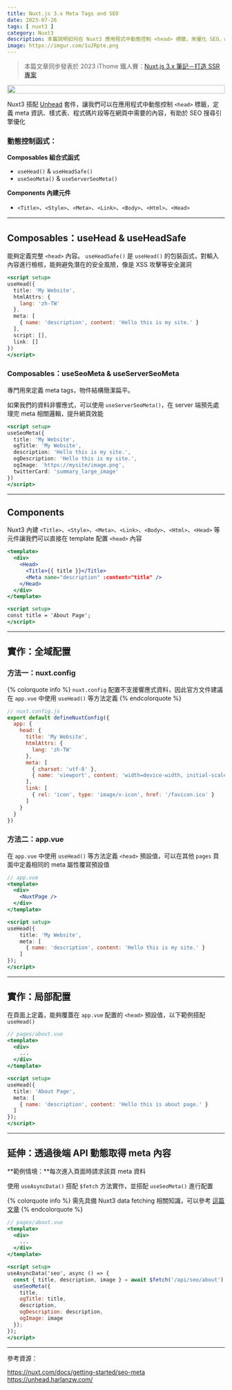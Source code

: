 ```yaml
---
title: Nuxt.js 3.x Meta Tags and SEO
date: 2023-07-26
tags: [ nuxt3 ]
category: Nuxt3
description: 本篇說明如何在 Nuxt3 應用程式中動態控制 <head> 標籤，來優化 SEO、meta 資訊、樣式表、程式碼片段等在網頁 <head> 中需要的內容
image: https://imgur.com/1uJRpte.png
---
```


> 本篇文章同步發表於 2023 iThome 鐵人賽：[Nuxt.js 3.x 筆記－打造 SSR 專案](https://ithelp.ithome.com.tw/articles/10329217)
>

<div style="display: flex; justify-content: center; margin: 0;">
  <img style="width: 100%; max-width: 600px;" src="https://imgur.com/1uJRpte.png">
</div>

Nuxt3 搭配 [Unhead](https://unhead.harlanzw.com/) 套件，讓我們可以在應用程式中動態控制 `<head>` 標籤，定義 meta 資訊、樣式表、程式碼片段等在網頁中需要的內容，有助於 SEO 搜尋引擎優化

<!-- more -->

### **動態控制函式：**

**Composables 組合式函式**

- `useHead()` & `useHeadSafe()`
- `useSeoMeta()` & `useServerSeoMeta()`

**Components 內建元件**

- `<Title>`、`<Style>`、`<Meta>`、`<Link>`、`<Body>`、`<Html>`、`<Head>`

---

## **Composables：useHead & useHeadSafe**

能夠定義完整 `<head>` 內容。 `useHeadSafe()` 是 `useHead()` 的包裝函式，對輸入內容進行檢核，能夠避免潛在的安全風險，像是 XSS 攻擊等安全漏洞

```jsx
<script setup>
useHead({
  title: 'My Website',
  htmlAttrs: {
    lang: 'zh-TW'
  },
  meta: [
    { name: 'description', content: 'Hello this is my site.' }
  ],
  script: [],
  link: []
})
</script>
```

### **Composables：useSeoMeta & useServerSeoMeta**

專門用來定義 meta tags，物件結構簡潔扁平。

如果我們的資料非響應式，可以使用 `useServerSeoMeta()`，在 server 端預先處理完 meta 相關邏輯，提升網頁效能

```jsx
<script setup>
useSeoMeta({
  title: 'My Website',
  ogTitle: 'My Website',
  description: 'Hello this is my site.',
  ogDescription: 'Hello this is my site.',
  ogImage: 'https://mysite/image.png',
  twitterCard: 'summary_large_image'
})
</script>
```

---

## **Components**

Nuxt3 內建 `<Title>`、`<Style>`、`<Meta>`、`<Link>`、`<Body>`、`<Html>`、`<Head>` 等元件讓我們可以直接在 template 配置 `<head>` 內容

```jsx
<template>
  <div>
    <Head>
      <Title>{{ title }}</Title>
      <Meta name="description" :content="title" />
    </Head>
  </div>
</template>

<script setup>
const title = 'About Page';
</script>
```

---

## **實作：全域配置**

### **方法一：nuxt.config**

{% colorquote info %}
`nuxt.config` 配置不支援響應式資料，因此官方文件建議在 `app.vue` 中使用 `useHead()` 等方法定義
{% endcolorquote %}

```jsx
// nuxt.config.js
export default defineNuxtConfig({
  app: {
    head: {
      title: 'My Website',
      htmlAttrs: {
        lang: 'zh-TW'
      },
      meta: [
        { charset: 'utf-8' },
        { name: 'viewport', content: 'width=device-width, initial-scale=1, viewport-fit=cover' }
      ],
      link: [
        { rel: 'icon', type: 'image/x-icon', href: '/favicon.ico' }
      ]
    }
  }
})
```

### **方法二：app.vue**

在 `app.vue` 中使用 `useHead()` 等方法定義 `<head>` 預設值，可以在其他 `pages` 頁面中定義相同的 meta 屬性覆寫預設值

```jsx
// app.vue
<template>
  <div>
    <NuxtPage />
  </div>
</template>

<script setup>
useHead({
    title: 'My Website',
    meta: [
      { name: 'description', content: 'Hello this is my site.' }
    ]
});
</script>
```

---

## **實作：局部配置**

在頁面上定義，能夠覆蓋在 `app.vue` 配置的 `<head>` 預設值，以下範例搭配 `useHead()`

```jsx
// pages/about.vue
<template>
  <div>
    ...
  </div>
</template>

<script setup>
useHead({
  title: 'About Page',
  meta: [
    { name: 'description', content: 'Hello this is about page.' }
  ]
});
</script>
```

---

## **延伸：透過後端 API 動態取得 meta 內容**

**範例情境：**每次進入頁面時請求該頁 meta 資料

使用 `useAsyncData()` 搭配 `$fetch` 方法實作，並搭配 `useSeoMeta()` 進行配置

{% colorquote info %}
需先具備 Nuxt3 data fetching 相關知識，可以參考 [這篇文章](https://clairechang.tw/2023/07/19/nuxt3/nuxt-v3-data-fetching/)
{% endcolorquote %}

```jsx
// pages/about.vue
<template>
  <div>
    ...
  </div>
</template>

<script setup>
useAsyncData('seo', async () => {
  const { title, description, image } = await $fetch('/api/seo/about');
  useSeoMeta({
    title,
    ogTitle: title,
    description,
    ogDescription: description,
    ogImage: image
  });
});
</script>
```

---

參考資源：

https://nuxt.com/docs/getting-started/seo-meta
https://unhead.harlanzw.com/